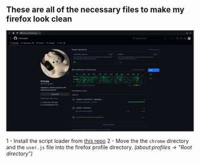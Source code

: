 ## These are all of the necessary files to make my firefox look clean
![preview](./preview.jpeg)

1 - Install the script loader from [this repo](https://github.com/Aris-t2/CustomJSforFx/)
2 - Move the the `chrome` directory and the `user.js` file into the firefox profile directory. *(about:profiles -> "Root directory")*
